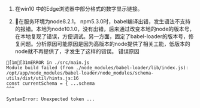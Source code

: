 
1. 在win10 中的Edge浏览器中部分格式的数字显示链接。

2. 在服务环境为node8.2.1， npm5.3.0时，babel编译出错，发生语法不支持的报错。本地为node10.1.0，没有出错，后来通过改变本地的node的版本号，在本地复现了错误，方便调试。另一方面，固定了babel-loader的版本号，修复问题。分析原因可能原因是因为高版本的node提供了相关工能，低版本的node就不再提供了，才发生了这样的错误。
错误原因
```
[1m[31mERROR in ./src/main.js
Module build failed (from ./node_modules/babel-loader/lib/index.js):
/opt/app/node_modules/babel-loader/node_modules/schema-utils/dist/util/hints.js:16
const currentSchema = { ...schema
^^^

SyntaxError: Unexpected token ...
```
